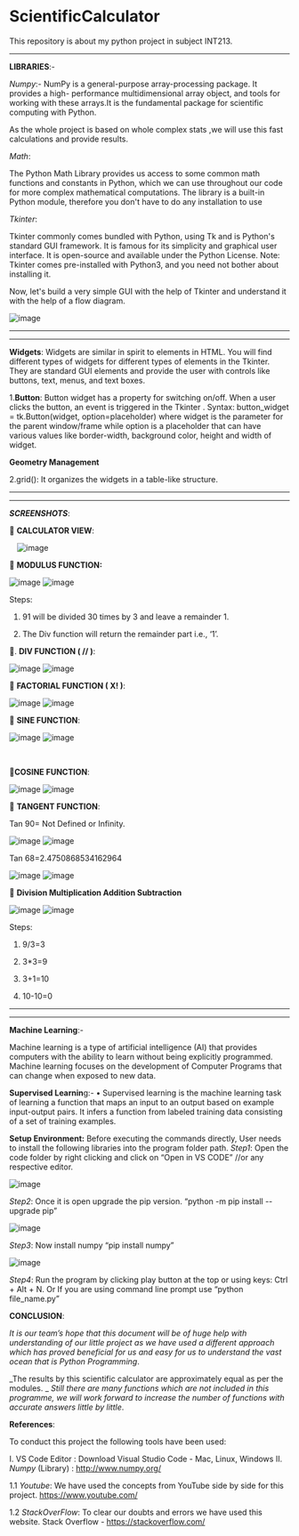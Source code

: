 # ScientificCalculator
This repository is about my python project in subject INT213.

************************************************************************************************************************************************



**LIBRARIES**:-

_Numpy_:-
NumPy is a general-purpose array-processing package. It provides a high- performance multidimensional array object, and tools for working with these arrays.It is the fundamental package for scientific computing with Python.

As the whole project is based on whole complex stats ,we will use this fast calculations and provide results.


_Math_:

The Python Math Library provides us access to some common math functions and constants in Python, which we can use throughout our code for more complex mathematical computations. The library is a built-in Python module, therefore you don't have to do any installation to use


_Tkinter_:

Tkinter commonly comes bundled with Python, using Tk and is Python's standard GUI framework. It is famous for its simplicity and graphical user interface. It is open-source and available under the Python License.
Note: Tkinter comes pre-installed with Python3, and you need not bother about installing it.

Now, let's build a very simple GUI with the help of Tkinter and understand it with the help of a flow diagram.

![image](https://user-images.githubusercontent.com/71686673/141740018-3496665a-4a0b-4e27-914b-7d222820996e.png)


************************************************************************************************************************************************
************************************************************************************************************************************************


**Widgets**:
Widgets are similar in spirit to elements in HTML. You will find different types of widgets for different types of elements in the Tkinter. They are standard GUI elements and provide the user with controls like buttons, text, menus, and text boxes.

1.**Button**: Button widget has a property for switching on/off. When a user clicks the button, an event is triggered in the Tkinter .
Syntax: button_widget = tk.Button(widget, option=placeholder) where widget is the parameter for the parent window/frame while option is a placeholder that can have various values like border-width, background color, height and width of widget.

**Geometry Management**

2.grid(): It organizes the widgets in a table-like structure. 


************************************************************************************************************************************************
************************************************************************************************************************************************




**_SCREENSHOTS_**:

	**CALCULATOR VIEW**:


  ![image](https://user-images.githubusercontent.com/71686673/141740156-f20121ea-5b33-444c-9ef8-53af3eb97018.png)





 **MODULUS FUNCTION:**


![image](https://user-images.githubusercontent.com/71686673/141740186-b46a7006-9a00-4661-ade9-a29825887117.png)
![image](https://user-images.githubusercontent.com/71686673/141740194-4ca41dd9-87dd-4cfe-9b90-87dd6ac70406.png)

Steps:
1.	91 will be divided 30 times by 3 and leave a remainder 1.

2.  The Div function will return the remainder part i.e., ‘1’.




. **DIV FUNCTION (	//	)**:
 
 ![image](https://user-images.githubusercontent.com/71686673/141740476-d8143e16-ffc2-4102-95e5-61d533793c38.png)
 ![image](https://user-images.githubusercontent.com/71686673/141740492-876567ac-bf2d-4e51-a8c8-5817ae79157e.png)

 



	**FACTORIAL FUNCTION (	X!	)**:
 
 ![image](https://user-images.githubusercontent.com/71686673/141740512-ca58379b-ab6d-452e-b799-26c21e0843a9.png)
 ![image](https://user-images.githubusercontent.com/71686673/141740532-403239f6-f9e2-4c7b-b8b5-c1f7abf27902.png)





	**SINE FUNCTION**:
 
 ![image](https://user-images.githubusercontent.com/71686673/141740546-1d0b853a-a709-4834-a92c-2fcec54bfb03.png)
 ![image](https://user-images.githubusercontent.com/71686673/141740572-1b78e7b2-64d3-46ea-b5e3-0cd64e799680.png)

  



**COSINE FUNCTION**:
 
 ![image](https://user-images.githubusercontent.com/71686673/141740610-a435bea7-9141-45e6-88cd-c766eec0c2da.png)
 ![image](https://user-images.githubusercontent.com/71686673/141740631-3b15d9d2-0ce9-4d35-a4c0-be50cd8a48b9.png)


 



	**TANGENT FUNCTION**:

Tan 90= Not Defined or Infinity.


![image](https://user-images.githubusercontent.com/71686673/141740664-a02b2fc8-098c-4bf0-a1a3-de8856119ccc.png)
![image](https://user-images.githubusercontent.com/71686673/141740678-17af3786-c9e4-4489-9952-e793339f4ca5.png)

         	
Tan 68=2.4750868534162964


![image](https://user-images.githubusercontent.com/71686673/141740702-ba357de7-0521-48fe-88be-98d2dfa2b427.png)
![image](https://user-images.githubusercontent.com/71686673/141740715-a15641ef-180e-4d58-90eb-941ea5b42ea7.png)
 
 




	**Division Multiplication Addition Subtraction**

![image](https://user-images.githubusercontent.com/71686673/141740732-425af03b-3c46-46d9-aeba-826eee90aa7e.png)
![image](https://user-images.githubusercontent.com/71686673/141740741-079eeb78-819f-46a6-ba98-7f26a6c4d427.png)


  
Steps:

1.	9/3=3

2.	3*3=9

3.	3+1=10

4.	10-10=0


************************************************************************************************************************************************
************************************************************************************************************************************************




**Machine Learning**:-

Machine learning is a type of artificial intelligence (AI) that provides computers with the ability to learn without being explicitly programmed. Machine learning focuses on the development of Computer Programs that can change when exposed to new data.

**Supervised Learnin**g:-
•		Supervised learning is the machine learning task of learning a function that maps an input to an
output based on example input-output pairs. 
It infers a function from labeled training data consisting of a set of training examples.




**Setup Environment:**
Before executing the commands directly,
User needs to install the following libraries into the program folder path.
_Step1_:
Open the code folder by right clicking and click on “Open in VS CODE” //or any respective editor.

![image](https://user-images.githubusercontent.com/71686673/141741954-cb8b7023-412c-4f99-b9e5-4573079122c9.png)


_Step2_:
Once it is open upgrade the pip version.
“python -m pip install --upgrade pip”

![image](https://user-images.githubusercontent.com/71686673/141741993-66e9ffe0-1e52-4d40-b7e6-4bd242f903c0.png)


_Step3_:
Now install numpy
“pip install numpy”

![image](https://user-images.githubusercontent.com/71686673/141742086-d0e8095f-371b-493f-ac87-20c36cfb44cb.png)



_Step4_:
Run the program by clicking play button at the top or using keys:
Ctrl + Alt + N.
Or
If you are using command line prompt use “python file_name.py”




**CONCLUSION**:

_It is our team’s hope that this document will be of huge help with understanding of our little project as we have used a different approach which has proved beneficial for us and easy for us to understand the vast ocean that is Python Programming_.

_The results by this scientific calculator are approximately equal as per the modules.
_
_Still there are many functions which are not included in this programme, we will work forward to increase the number of functions with accurate answers little by little_.





**References**:

To conduct this project the following tools have been used:

I.	VS Code Editor : Download Visual Studio Code - Mac, Linux, Windows
II.	_Numpy_ (Library) :  http://www.numpy.org/


1.1	 _Youtube_: 
We have used the concepts from YouTube side by side for this project.
https://www.youtube.com/


1.2	 _StackOverFlow_:
To clear our doubts and errors we have used this website.
Stack Overflow - https://stackoverflow.com/

